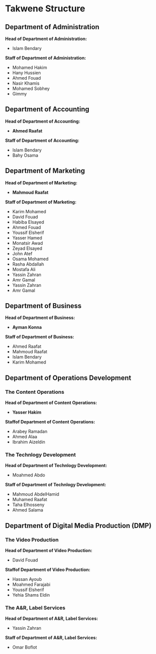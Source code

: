 # Takwene Structure

## Department of Administration
**Head of Department of Administration:**

* Islam Bendary

**Staff of Department of Administration:**

* Mohamed Hakim
* Hany Hussien
* Ahmed Fouad
* Nasir Khamis
* Mohamed Sobhey
* Gimmy


## Department of Accounting
**Head of Department of Accounting:**

* **Ahmed Raafat**

**Staff of Department of Accounting:**

* Islam Bendary
* Bahy Osama


## Department of Marketing
**Head of Department of Marketing:**

* **Mahmoud Raafat**

**Staff of Department of Marketing:**

* Karim Mohamed
* David Fouad
* Habiba Elsayed
* Ahmed Fouad
* Youssif Elsherif
* Yasser Hamed
* Monatsir Awad
* Zeyad Elsayed
* John Atef
* Osama Mohamed
* Rasha Abdallah
* Mostafa Ali
* Yassin Zahran
* Amr Gamal
* Yassin Zahran
* Amr Gamal


## Department of Business

**Head of Department of Business:**

* **Ayman Konna**

**Staff of Department of Business:**

* Ahmed Raafat
* Mahmoud Raafat
* Islam Bendary
* Karim Mohamed


## Department of Operations Development

### The Content Operations

**Head of Department of Content Operations:**

* **Yasser Hakim**

**Staffof Department of Content Operations:**

* Arabey Ramadan
* Ahmed Alaa
* Ibrahim Aizeldin

### The Technlogy Development

**Head of Department of Technlogy Development:**

* Moahmed Abdo

**Staff of Department of Technlogy Development:**

* Mahmoud AbdelHamid
* Muhamed Raafat
* Taha Elhosseny
* Ahmed Salama


## Department of Digital Media Production (DMP)

### The Video Production

**Head of Department of Video Production:**

* David Fouad

**Staffof Department of Video Production:**

* Hassan Ayoub
* Moahmed Farajabi
* Youssif Elsherif
* Yehia Shams Eldin


### The A&R, Label Services

**Head of Department of A&R, Label Services:**

* Yassin Zahran

**Staff of Department of A&R, Label Services:**

* Omar Boflot
 